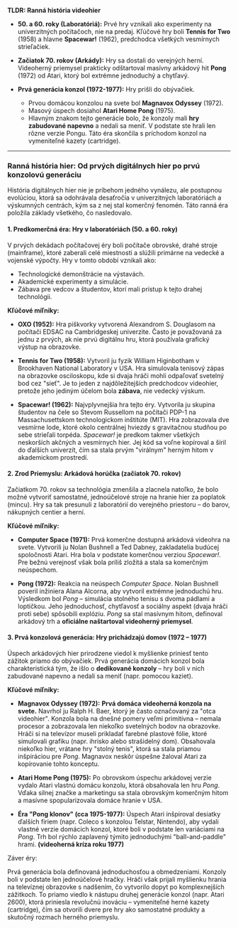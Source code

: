 **TLDR: Ranná história videohier**

- **50. a 60. roky (Laboratóriá):** Prvé hry vznikali ako experimenty na univerzitných počítačoch, nie na predaj. Kľúčové hry boli **Tennis for Two** (1958) a hlavne **Spacewar!** (1962), predchodca všetkých vesmírnych strieľačiek.
    
- **Začiatok 70. rokov (Arkády):** Hry sa dostali do verejných herní. Videoherný priemysel prakticky odštartoval masívny arkádový hit **Pong** (1972) od Atari, ktorý bol extrémne jednoduchý a chytľavý.
    
- **Prvá generácia konzol (1972-1977):** Hry prišli do obývačiek.
    - Prvou domácou konzolou na svete bol **Magnavox Odyssey** (1972).
    - Masový úspech dosiahol **Atari Home Pong** (1975).
    - Hlavným znakom tejto generácie bolo, že konzoly mali **hry zabudované napevno** a nedali sa meniť. V podstate ste hrali len rôzne verzie Pongu. Táto éra skončila s príchodom konzol na vymeniteľné kazety (cartridge).

---

### **Ranná história hier: Od prvých digitálnych hier po prvú konzolovú generáciu**

História digitálnych hier nie je príbehom jedného vynálezu, ale postupnou evolúciou, ktorá sa odohrávala desaťročia v univerzitných laboratóriách a výskumných centrách, kým sa z nej stal komerčný fenomén. Táto ranná éra položila základy všetkého, čo nasledovalo.

#### **1. Predkomerčná éra: Hry v laboratóriách (50. a 60. roky)**

V prvých dekádach počítačovej éry boli počítače obrovské, drahé stroje (mainframe), ktoré zaberali celé miestnosti a slúžili primárne na vedecké a vojenské výpočty. Hry v tomto období vznikali ako:

- Technologické demonštrácie na výstavách.
- Akademické experimenty a simulácie.
- Zábava pre vedcov a študentov, ktorí mali prístup k tejto drahej technológii.

**Kľúčové míľniky:**

- **OXO (1952):** Hra piškvorky vytvorená Alexandrom S. Douglasom na počítači EDSAC na Cambridgeskej univerzite. Často je považovaná za jednu z prvých, ak nie prvú digitálnu hru, ktorá používala grafický výstup na obrazovke.
    
- **Tennis for Two (1958):** Vytvoril ju fyzik William Higinbotham v Brookhaven National Laboratory v USA. Hra simulovala tenisový zápas na obrazovke osciloskopu, kde si dvaja hráči mohli odpaľovať svetelný bod cez "sieť". Je to jeden z najdôležitejších predchodcov videohier, pretože jeho jediným účelom bola **zábava**, nie vedecký výskum.
    
- **Spacewar! (1962):** Najvplyvnejšia hra tejto éry. Vytvorila ju skupina študentov na čele so Stevom Russellom na počítači PDP-1 na Massachusettskom technologickom inštitúte (MIT). Hra zobrazovala dve vesmírne lode, ktoré okolo centrálnej hviezdy s gravitačnou studňou po sebe strieľali torpéda. _Spacewar!_ je predkom takmer všetkých neskorších akčných a vesmírnych hier. Jej kód sa voľne kopíroval a šíril do ďalších univerzít, čím sa stala prvým "virálnym" herným hitom v akademickom prostredí.

#### **2. Zrod Priemyslu: Arkádová horúčka (začiatok 70. rokov)**

Začiatkom 70. rokov sa technológia zmenšila a zlacnela natoľko, že bolo možné vytvoriť samostatné, jednoúčelové stroje na hranie hier za poplatok (mincu). Hry sa tak presunuli z laboratórií do verejného priestoru – do barov, nákupných centier a herní.

**Kľúčové míľniky:**

- **Computer Space (1971):** Prvá komerčne dostupná arkádová videohra na svete. Vytvorili ju Nolan Bushnell a Ted Dabney, zakladatelia budúcej spoločnosti Atari. Hra bola v podstate komerčnou verziou _Spacewar!_. Pre bežnú verejnosť však bola príliš zložitá a stala sa komerčným neúspechom.
    
- **Pong (1972):** Reakcia na neúspech _Computer Space_. Nolan Bushnell poveril inžiniera Alana Alcorna, aby vytvoril extrémne jednoduchú hru. Výsledkom bol _Pong_ – simulácia stolného tenisu s dvoma pádlami a loptičkou. Jeho jednoduchosť, chytľavosť a sociálny aspekt (dvaja hráči proti sebe) spôsobili explóziu. _Pong_ sa stal masívnym hitom, definoval arkádový trh a **oficiálne naštartoval videoherný priemysel**.
    

#### **3. Prvá konzolová generácia: Hry prichádzajú domov (1972 – 1977)**

Úspech arkádových hier prirodzene viedol k myšlienke priniesť tento zážitok priamo do obývačiek. Prvá generácia domácich konzol bola charakteristická tým, že išlo o **dedikované konzoly** – hry boli v nich zabudované napevno a nedali sa meniť (napr. pomocou kaziet).

**Kľúčové míľniky:**

- **Magnavox Odyssey (1972):** **Prvá domáca videoherná konzola na svete.** Navrhol ju Ralph H. Baer, ktorý je často označovaný za "otca videohier". Konzola bola na dnešné pomery veľmi primitívna – nemala procesor a zobrazovala len niekoľko svetelných bodov na obrazovke. Hráči si na televízor museli prikladať farebné plastové fólie, ktoré simulovali grafiku (napr. ihrisko alebo strašidelný dom). Obsahovala niekoľko hier, vrátane hry "stolný tenis", ktorá sa stala priamou inšpiráciou pre _Pong_. Magnavox neskôr úspešne žaloval Atari za kopírovanie tohto konceptu.
    
- **Atari Home Pong (1975):** Po obrovskom úspechu arkádovej verzie vydalo Atari vlastnú domácu konzolu, ktorá obsahovala len hru _Pong_. Vďaka silnej značke a marketingu sa stala obrovským komerčným hitom a masívne spopularizovala domáce hranie v USA.
    
- **Éra "Pong klonov" (cca 1975-1977):** Úspech Atari inšpiroval desiatky ďalších firiem (napr. Coleco s konzolou Telstar, Nintendo), aby vydali vlastné verzie domácich konzol, ktoré boli v podstate len variáciami na _Pong_. Trh bol rýchlo zaplavený týmito jednoduchými "ball-and-paddle" hrami. **(videoherná kríza roku 1977)**
    

Záver éry:

Prvá generácia bola definovaná jednoduchosťou a obmedzeniami. Konzoly boli v podstate len jednoúčelové hračky. Hráči však prijali myšlienku hrania na televíznej obrazovke s nadšením, čo vytvorilo dopyt po komplexnejších zážitkoch. To priamo viedlo k nástupu druhej generácie konzol (napr. Atari 2600), ktorá priniesla revolučnú inováciu – vymeniteľné herné kazety (cartridge), čím sa otvorili dvere pre hry ako samostatné produkty a skutočný rozmach herného priemyslu.